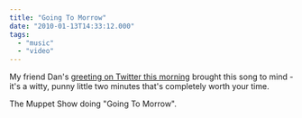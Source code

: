 ```yaml
---
title: "Going To Morrow"
date: "2010-01-13T14:33:12.000"
tags: 
  - "music"
  - "video"
---
```


My friend Dan's [greeting on Twitter this morning](http://twitter.com/ddeboer/statuses/7708824856) brought this song to mind - it's a witty, punny little two minutes that's completely worth your time.

The Muppet Show doing "Going To Morrow".
